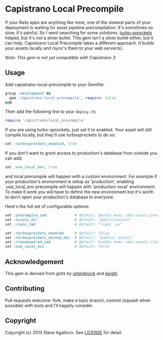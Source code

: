 # Capistrano Local Precompile

If your Rails apps are anything like mine, one of the slowest parts of your deployment is waiting for asset pipeline precompilation. It's sometimes so slow, it's painful. So I went searching for some solutions. [turbo-sprockets](https://github.com/ndbroadbent/turbo-sprockets-rails3) helped, but it's not a silver bullet.  This gem isn't a silver bullet either, but it can help.  Capistrano Local Precompile takes a different approach. It builds your assets locally and rsync's them to your web server(s).

*Note: This gem is not yet compatible with Capistrano 3.*

## Usage

Add capistrano-local-precompile to your Gemfile:

```ruby
group :development do
  gem 'capistrano-local-precompile', require: false
end
```

Then add the following line to your `deploy.rb`:

```ruby
require 'capistrano/local_precompile'
```

If you are using turbo-sprockets, just set it to enabled. Your asset will still compile locally, but they'll use turbosprockets to do so:

```ruby
set :turbosprockets_enabled, true
```

If you don't want to grant access to production's database from outside you can add:

```ruby
set :use_local_env, true
```
and local precompile will happen with a custom environment. For example if your production's environment is setup as 'production', enabling :use_local_env precompile will happen with 'production-local' environment.
To make it work you will have to define the new environment but it's worth to don't open your production's database to everyone.

Here's the full set of configurable options:

```ruby
set :precompile_cmd             # default: bundle exec rake assets:precompile
set :assets_dir                 # default: "public/assets"
set :rsync_cmd                  # default: "rsync -av"

set :turbosprockets_enabled     # default: false
set :turbosprockets_backup_dir  # default: "public/.assets"
set :cleanexpired_cmd           # default: bundle exec rake assets:clean_expired
set :use_local_env              # default: false
```

## Acknowledgement

This gem is derived from gists by [uhlenbrock][] and [keighl][].

[uhlenbrock]: https://gist.github.com/uhlenbrock/1477596
[keighl]: https://gist.github.com/keighl/4338134

## Contributing

Pull requests welcome: fork, make a topic branch, commit (squash when possible) *with tests* and I'll happily consider.

## Copyright

Copyright (c) 2013 Steve Agalloco. See [LICENSE](LICENSE.md) for detail
